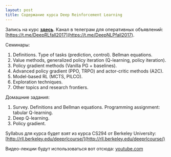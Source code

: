 ```yaml
---
layout: post
title: Содержание курса Deep Reinforcement Learning
---
```


Запись на курс [__здесь__](https://goo.gl/268Xmj). Канал в телеграм для оперативных объявлений: [https://t.me/DeepRLfall2017](https://t.me/DeepNLPfall2017).

Семинары:
1. Definitions. Type of tasks (prediction, control). Bellman equations.
2. Value methods, generalized policy iteration (Q-learning, policy iteration).
3. Policy gradient methods (Vanilla PG + baselines).
4. Advanced policy gradient (PPO, TRPO) and actor-critic methods (A2C).
5. Model-based RL (MCTS, PILCO).
6. Exploration techniques.
7. Other topics and research frontiers.

Домашние задания:
1. Survey. Definitions and Bellman equations. Programming assignment: tabular Q-learning.
2. Deep Q-learning.
3. Policy gradient.

Syllabus для курса будет взят из курса CS294 от Berkeley University: [http://rll.berkeley.edu/deeprlcourse/](http://rll.berkeley.edu/deeprlcourse/)

Видео-лекции будут использоваться вот отсюда: [youtube.com](https://www.youtube.com/playlist?list=PLkFD6_40KJIznC9CDbVTjAF2oyt8_VAe3)
